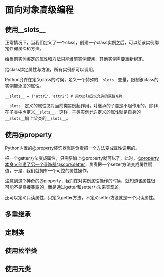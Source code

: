 # 面向对象高级编程

## 使用__slots__

正常情况下，当我们定义了一个class，创建一个class实例之后，可以给该实例绑定任何属性和方法。

给当前实例绑定的属性和方法只能当前实例使用，其他实例需要重新绑定。

给class绑定属性与方法，所有实例都可以调用。

Python允许在定义class的时候，定义一个特殊的`__slots__`变量，限制该class的实例能添加的属性。

```
__slots__ = ('attr1','attr2') # 用tuple定义允许的属性名称
```

`__slots__`定义的属性仅对当前类实例起作用，对继承的子类是不起作用的，除非在子类中也定义`__slots__`，这样，子类实例允许定义的属性就是自身的`__slots__`加上父类的`__slots__`。

## 使用@property

Python内置的@property装饰器就是负责把一个方法变成属性调用的。

把一个getter方法变成属性，只需要加上@property就可以了，此时，@property本身又创建了另一个装饰器@score.setter，负责把一个setter方法变成属性赋值，于是，我们就拥有一个可控的属性操作。

注意到这个神奇的@property，我们在对实例属性操作的时候，就知道该属性很可能不是直接暴露的，而是通过getter和setter方法来实现的。

还可以定义只读属性，只定义getter方法，不定义setter方法就是一个只读属性。

## 多重继承



## 定制类

## 使用枚举类

## 使用元类
